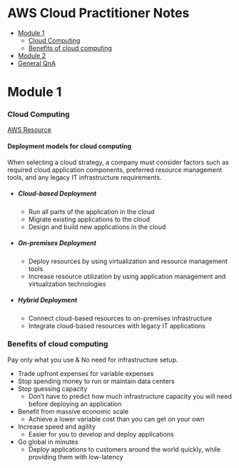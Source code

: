 # AWS Cloud Practitioner Notes

-   [Module 1](#module-1)
    -   [Cloud Computing](#cloud-computing)
    -   [Benefits of cloud computing](#benefits-of-cloud-computing)
-   [Module 2](./module-2)
-   [General QnA](https://github.com/jasonkwm/aws-cloud-practitioner/tree/main/QnA)

# Module 1

### Cloud Computing

[AWS Resource](https://explore.skillbuilder.aws/learn/course/134/play/93606/aws-cloud-practitioner-essentials)

#### Deployment models for cloud computing

When selecting a cloud strategy, a company must consider factors such as required cloud application components, preferred resource management tools, and any legacy IT infrastructure requirements.

-   ##### Cloud-based Deployment
    -   Run all parts of the application in the cloud
    -   Migrate existing applications to the cloud
    -   Design and build new applications in the cloud
-   ##### On-premises Deployment
    -   Deploy resources by using virtualization and resource management tools
    -   Increase resource utilization by using application management and virtualization technologies
-   ##### Hybrid Deployment
    -   Connect cloud-based resources to on-premises infrastructure
    -   Integrate cloud-based resources with legacy IT applications

### Benefits of cloud computing

Pay only what you use & No need for infrastructure setup.

-   Trade upfront expenses for variable expenses
-   Stop spending money to run or maintain data centers
-   Stop guessing capacity
    -   Don’t have to predict how much infrastructure capacity you will need before deploying an application
-   Benefit from massive economic scale
    -   Achieve a lower variable cost than you can get on your own
-   Increase speed and agility
    -   Easier for you to develop and deploy applications
-   Go global in minutes
    -   Deploy applications to customers around the world quickly, while providing them with low-latency
